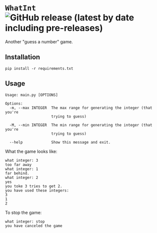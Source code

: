 # `WhatInt` ![GitHub release (latest by date including pre-releases)](https://img.shields.io/github/v/release/shahoob/WhatInt?include_prereleases&label=%20&logo=python&logoColor=white&style=flat-square)
Another "guess a number" game.

## Installation
```
pip install -r requirements.txt
```

## Usage
```
Usage: main.py [OPTIONS]

Options:
  -m, --max INTEGER  The max range for generating the integer (that you're
                     trying to guess)

  -M, --min INTEGER  The min range for generating the integer (that you're
                     trying to guess)

  --help             Show this message and exit.
```

What the game looks like:
```
what integer: 3
too far away
what integer: 1
far behind.
what integer: 2
yes
you toke 3 tries to get 2.
you have used these integers:
3
1
2
```
To stop the game:
```
what integer: stop
you have canceled the game
```
